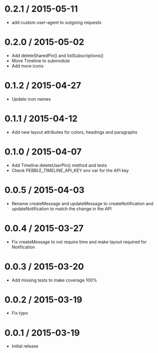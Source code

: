 
0.2.1 / 2015-05-11
==================

 * add custom user-agent to outgoing requests

0.2.0 / 2015-05-02
==================

  * Add deleteSharedPin() and listSubscriptions()
  * Move Timeline to submodule
  * Add more icons

0.1.2 / 2015-04-27
==================

  * Update icon names

0.1.1 / 2015-04-12
==================

  * Add new layout attributes for colors, headings and paragraphs

0.1.0 / 2015-04-07
==================

  * Add Timeline.deleteUserPin() method and tests
  * Check PEBBLE_TIMELINE_API_KEY env var for the API key

0.0.5 / 2015-04-03
==================

  * Rename createMessage and updateMessage to createNotification and updateNotification to match the change in the API

0.0.4 / 2015-03-27
==================

  * Fix createMessage to not require time and make layout required for Notification

0.0.3 / 2015-03-20
==================

  * Add missing tests to make coverage 100%

0.0.2 / 2015-03-19
==================

  * Fix typo

0.0.1 / 2015-03-19
==================

  * Initial release
